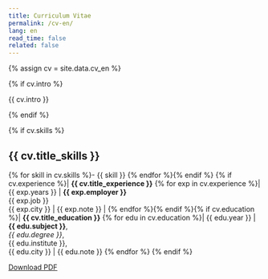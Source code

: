 ```yaml
---
title: Curriculum Vitae
permalink: /cv-en/
lang: en
read_time: false
related: false
---
```

{% assign cv = site.data.cv_en %}

{% if cv.intro %}

{{ cv.intro }}

{% endif %}

{% if cv.skills %}
## {{ cv.title_skills }}
{% for skill in cv.skills %}- {{ skill }}
{% endfor %}{% endif %}
{% if cv.experience %}| **{{ cv.title_experience }}**
{% for exp in cv.experience %}| {{ exp.years }} | **{{ exp.employer }}**<br />{{ exp.job }}<br />{{ exp.city }} | {{ exp.note }} |
{% endfor %}{% endif %}{% if cv.education %}| **{{ cv.title_education }}**
{% for edu in cv.education %}| {{ edu.year }} | **{{ edu.subject }}**,<br />*{{ edu.degree }}*,<br />{{ edu.institute }},<br />{{ edu.city }} | {{ edu.note }}
{% endfor %}
{% endif %}

[Download PDF](/assets/pdf/cv_en.pdf)
